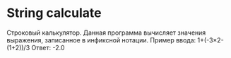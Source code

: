 # String calculate
Строковый калькулятор.
Данная программа вычисляет значения выражения, записанное в инфиксной нотации.
Пример ввода: 1+(-3×2-(1+2))/3
Ответ: -2.0
